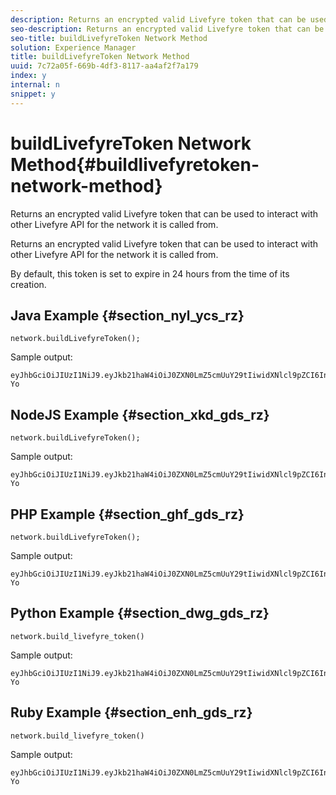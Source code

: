 ```yaml
---
description: Returns an encrypted valid Livefyre token that can be used to interact with other Livefyre API for the network it is called from.
seo-description: Returns an encrypted valid Livefyre token that can be used to interact with other Livefyre API for the network it is called from.
seo-title: buildLivefyreToken Network Method
solution: Experience Manager
title: buildLivefyreToken Network Method
uuid: 7c72a05f-669b-4df3-8117-aa4af2f7a179
index: y
internal: n
snippet: y
---
```


# buildLivefyreToken Network Method{#buildlivefyretoken-network-method}

Returns an encrypted valid Livefyre token that can be used to interact with other Livefyre API for the network it is called from.

Returns an encrypted valid Livefyre token that can be used to interact with other Livefyre API for the network it is called from.

By default, this token is set to expire in 24 hours from the time of its creation.

## Java Example {#section_nyl_ycs_rz}

```
network.buildLivefyreToken(); 

```

Sample output:

```
eyJhbGciOiJIUzI1NiJ9.eyJkb21haW4iOiJ0ZXN0LmZ5cmUuY29tIiwidXNlcl9pZCI6InN5c3RlbSIsImRpc3BsYXlfbmFtZSI6InN5c3RlbSIsImV4cGlyZXMiOjEzOTY2NTUwODN9.33GuJF_ou2O6CCV22Y3PlLUgP2Igy9vAXfmLONkt-Yo
```

## NodeJS Example {#section_xkd_gds_rz}

```
network.buildLivefyreToken(); 

```

Sample output:

```
eyJhbGciOiJIUzI1NiJ9.eyJkb21haW4iOiJ0ZXN0LmZ5cmUuY29tIiwidXNlcl9pZCI6InN5c3RlbSIsImRpc3BsYXlfbmFtZSI6InN5c3RlbSIsImV4cGlyZXMiOjEzOTY2NTUwODN9.33GuJF_ou2O6CCV22Y3PlLUgP2Igy9vAXfmLONkt-Yo
```

## PHP Example {#section_ghf_gds_rz}

```
network.buildLivefyreToken(); 

```

Sample output:

```
eyJhbGciOiJIUzI1NiJ9.eyJkb21haW4iOiJ0ZXN0LmZ5cmUuY29tIiwidXNlcl9pZCI6InN5c3RlbSIsImRpc3BsYXlfbmFtZSI6InN5c3RlbSIsImV4cGlyZXMiOjEzOTY2NTUwODN9.33GuJF_ou2O6CCV22Y3PlLUgP2Igy9vAXfmLONkt-Yo 

```

## Python Example {#section_dwg_gds_rz}

```
network.build_livefyre_token() 

```

Sample output:

```
eyJhbGciOiJIUzI1NiJ9.eyJkb21haW4iOiJ0ZXN0LmZ5cmUuY29tIiwidXNlcl9pZCI6InN5c3RlbSIsImRpc3BsYXlfbmFtZSI6InN5c3RlbSIsImV4cGlyZXMiOjEzOTY2NTUwODN9.33GuJF_ou2O6CCV22Y3PlLUgP2Igy9vAXfmLONkt-Yo 

```

## Ruby Example {#section_enh_gds_rz}

```
network.build_livefyre_token() 

```

Sample output:

```
eyJhbGciOiJIUzI1NiJ9.eyJkb21haW4iOiJ0ZXN0LmZ5cmUuY29tIiwidXNlcl9pZCI6InN5c3RlbSIsImRpc3BsYXlfbmFtZSI6InN5c3RlbSIsImV4cGlyZXMiOjEzOTY2NTUwODN9.33GuJF_ou2O6CCV22Y3PlLUgP2Igy9vAXfmLONkt-Yo 

```

